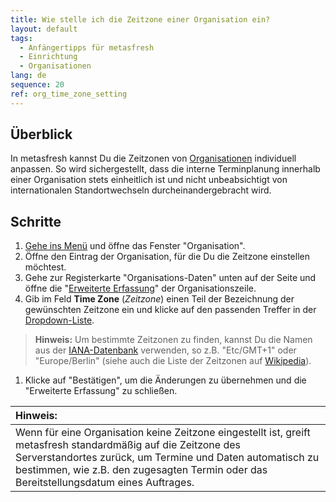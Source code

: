 ```yaml
---
title: Wie stelle ich die Zeitzone einer Organisation ein?
layout: default
tags:
  - Anfängertipps für metasfresh
  - Einrichtung
  - Organisationen
lang: de
sequence: 20
ref: org_time_zone_setting
---
```


## Überblick
In metasfresh kannst Du die Zeitzonen von [Organisationen](Org_Neue_Organisation_anlegen) individuell anpassen. So wird sichergestellt, dass die interne Terminplanung innerhalb einer Organisation stets einheitlich ist und nicht unbeabsichtigt von internationalen Standortwechseln durcheinandergebracht wird.

## Schritte
1. [Gehe ins Menü](Menu) und öffne das Fenster "Organisation".
1. Öffne den Eintrag der Organisation, für die Du die Zeitzone einstellen möchtest.
1. Gehe zur Registerkarte "Organisations-Daten" unten auf der Seite und öffne die "[Erweiterte Erfassung](AdvancedEditTab_Öffnen)" der Organisationszeile.
1. Gib im Feld **Time Zone** (*Zeitzone*) einen Teil der Bezeichnung der gewünschten Zeitzone ein und klicke auf den passenden Treffer in der <a href="Keyboard_Shortcuts_Liste#dropdown" title="Dynamisches Suchfeld (Autocomplete)">Dropdown-Liste</a>.
 >**Hinweis:** Um bestimmte Zeitzonen zu finden, kannst Du die Namen aus der <a href="https://www.iana.org/time-zones" title="IANA Time Zone Database" target="\_blank">IANA-Datenbank</a> verwenden, so z.B. "Etc/GMT+1" oder "Europe/Berlin" (siehe auch die Liste der Zeitzonen auf <a href="https://en.wikipedia.org/wiki/List_of_tz_database_time_zones" title="List of tz database time zones" target="\_blank">Wikipedia</a>).

1. Klicke auf "Bestätigen", um die Änderungen zu übernehmen und die "Erweiterte Erfassung" zu schließen.

| **Hinweis:** |
| :--- |
| Wenn für eine Organisation keine Zeitzone eingestellt ist, greift metasfresh standardmäßig auf die Zeitzone des Serverstandortes zurück, um Termine und Daten automatisch zu bestimmen, wie z.B. den zugesagten Termin oder das Bereitstellungsdatum eines Auftrages. |
